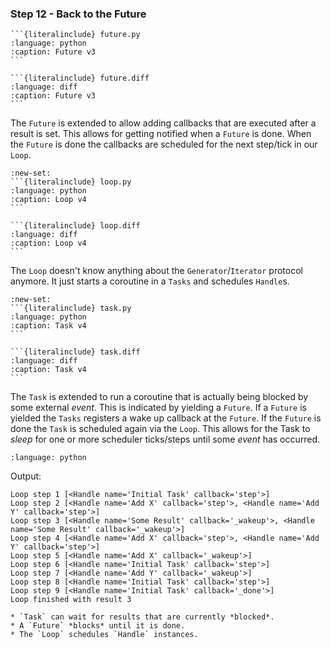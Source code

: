 ### Step 12 - Back to the Future

````{tab} Source
```{literalinclude} future.py
:language: python
:caption: Future v3
```
````
````{tab} Diff
```{literalinclude} future.diff
:language: diff
:caption: Future v3
```
````

The `Future` is extended to allow adding callbacks that are executed after
a result is set. This allows for getting notified when a `Future` is done. When
the `Future` is done the callbacks are scheduled for the next step/tick in our
`Loop`.

````{tab} Source
:new-set:
```{literalinclude} loop.py
:language: python
:caption: Loop v4
```
````
````{tab} Diff
```{literalinclude} loop.diff
:language: diff
:caption: Loop v4
```
````

The `Loop` doesn't know anything about the `Generator`/`Iterator` protocol
anymore. It just starts a coroutine in a `Tasks` and schedules `Handle`s.

````{tab} Source
:new-set:
```{literalinclude} task.py
:language: python
:caption: Task v4
```
````
````{tab} Diff
```{literalinclude} task.diff
:language: diff
:caption: Task v4
```
````

The `Task` is extended to run a coroutine that is actually being blocked by some
external *event*. This is indicated by yielding a `Future`. If a `Future` is
yielded the `Tasks` registers a wake up callback at the `Future`. If the
`Future` is done the `Task` is scheduled again via the `Loop`. This allows for
the Task to *sleep* for one or more scheduler ticks/steps until some *event* has
occurred.

```{literalinclude} step12.py
:language: python
```

Output:

```
Loop step 1 [<Handle name='Initial Task' callback='step'>]
Loop step 2 [<Handle name='Add X' callback='step'>, <Handle name='Add Y' callback='step'>]
Loop step 3 [<Handle name='Some Result' callback='_wakeup'>, <Handle name='Some Result' callback='_wakeup'>]
Loop step 4 [<Handle name='Add X' callback='step'>, <Handle name='Add Y' callback='step'>]
Loop step 5 [<Handle name='Add X' callback='_wakeup'>]
Loop step 6 [<Handle name='Initial Task' callback='step'>]
Loop step 7 [<Handle name='Add Y' callback='_wakeup'>]
Loop step 8 [<Handle name='Initial Task' callback='step'>]
Loop step 9 [<Handle name='Initial Task' callback='_done'>]
Loop finished with result 3
```

```{admonition} Summary
* `Task` can wait for results that are currently *blocked*.
* A `Future` *blocks* until it is done.
* The `Loop` schedules `Handle` instances.
```
